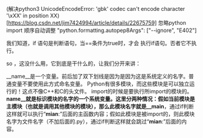 (解决python3 UnicodeEncodeError: 'gbk' codec can't encode character '\xXX' in position XX)[https://blog.csdn.net/jim7424994/article/details/22675759]
忽略python   import 顺序自动调整
"python.formatting.autopep8Args": ["--ignore", "E402"]


我们知道，if 语句是判断语句，当==条件为true时，才会 执行if语句。否者它不执行。

so ，这没什么用，它到底是干什么的，让我们分开来讲：

__name__是一个变量。前后加了双下划线是因为是因为这是系统定义的名字。普通变量不要使用此方式命名变量。
Python有很多模块，而这些模块是可以独立运行的！这点不像C++和C的头文件。
import的时候是要执行所import的模块的。
__name__就是标识模块的名字的一个系统变量。这里分两种情况：假如当前模块是主模块（也就是调用其他模块的模块），那么此模块名字就是__main__，通过if判断这样就可以执行“__mian__:”后面的主函数内容；假如此模块是被import的，则此模块名字为文件名字（不加后面的.py），通过if判断这样就会跳过“__mian__:”后面的内容。
